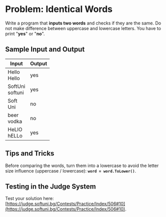 # Problem: Identical Words

Write a program that **inputs two words** and checks if they are the same. Do not make difference between uppercase and lowercase letters. You have to print "**yes**" or "**no**".

## Sample Input and Output

| Input | Output |
| --- | ---- |
| Hello<br>Hello | yes |
| SoftUni<br>softuni | yes |
| Soft<br>Uni | no |
| beer<br>vodka | no |
| HeLlO<br>hELLo | yes |

## Tips and Tricks

Before comparing the words, turn them into a lowercase to avoid the letter size influence (uppercase / lowercase): **`word = word.ToLower()`**.

## Testing in the Judge System

Test your solution here: [https://judge.softuni.bg/Contests/Practice/Index/506#10](https://judge.softuni.bg/Contests/Practice/Index/506#10).
